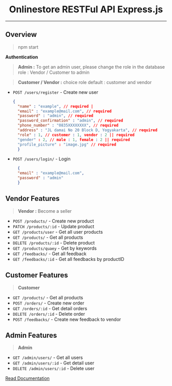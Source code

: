 <div align="center">
<h1>Onlinestore RESTFul API Express.js</h1>
</div>

---

## Overview
> npm start

**Authentication**
> **Admin :** To get an admin user, please change the role in the database role : Vendor / Customer to admin

> **Customer / Vendor :**  choice role default : customer and vendor

- `POST /users/register` - Create new user
  ```json
  {
    "name" : "example", // required | 
    "email" : "example@mail.com", // required
    "password" : "admin", // required
    "password_confirmation" : "admin", // required
    "phone_number" : "0835XXXXXXXX", // required
    "address" : "JL damai No 20 Block D, Yogyakarta", // required
    "role" : 1, // customer : 1, vendor : 2 || required
    "gender" : 2, // male : 1, female : 2 || required
    "profile_picture" : "image.jpg" // required
    }
  ```

- `POST /users/login/` - Login 
  ```json
    {
    "email" : "example@mail.com",
    "password" : "admin"
    }
  ```

## Vendor Features
> **Vendor :** Become a seller

- `POST /products/` - Create new product
- `PATCH /products/:id` - Update product
- `GET /products/user` - Get all user products
- `GET /products/` - Get all products
- `DELETE /products/:id` - Delete product
- `GET /products/quaey` - Get by keywords
- `GET /feedbacks/` - Get all feedback
- `GET /feedbacks/:id` - Get all feedbacks by productID


## Customer Features
> **Customer** 

- `GET /products/` - Get all products
- `POST /orders/` - Create new order
- `GET /orders/:id` - Get detail orders
- `DELETE /orders/:id` - Delete order
- `POST /feedbacks/` - Create new feedback to vendor
 
## Admin Features
> **Admin** 

- `GET /admin/users/` - Get all users
- `GET /admin/users/:id` - Get detail user
- `DELETE /admin/users/:id` - Delete user
  
[Read Documentation](guide/docs.md)